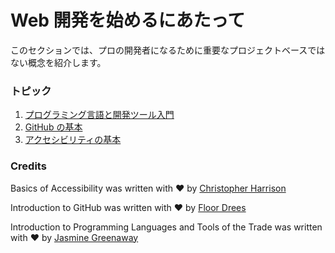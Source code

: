 # Web 開発を始めるにあたって

このセクションでは、プロの開発者になるために重要なプロジェクトベースではない概念を紹介します。

### トピック

1. [プログラミング言語と開発ツール入門](1-intro-to-programming-languages/README.md)
2. [GitHub の基本](2-github-basics/README.md)
3. [アクセシビリティの基本](3-accessibility/README.md)

### Credits

Basics of Accessibility was written with ♥️ by [Christopher Harrison](https://twitter.com/geektrainer)

Introduction to GitHub was written with ♥️ by [Floor Drees](https://twitter.com/floordrees)

Introduction to Programming Languages and Tools of the Trade was written with ♥️ by [Jasmine Greenaway](https://twitter.com/paladique)
